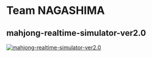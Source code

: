 # Team NAGASHIMA

## mahjong-realtime-simulator-ver2.0
[![mahjong-realtime-simulator-ver2.0](https://github-readme-stats.vercel.app/api/pin/?username=TeamNAGASHIMA&repo=mahjong-realtime-simulator-ver2.0&theme=dark)](https://github.com/TeamNAGASHIMA/mahjong-realtime-simulator-ver2.0)
